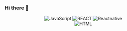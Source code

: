 ### Hi there 👋

<div align=center>

  ![JavaScript](https://img.shields.io/badge/JavaScript-FFFF00.svg?&style=for-the-badge&logo=JavaScript&logoColor=000000)
  ![REACT](https://img.shields.io/badge/React-3178C6.svg?&style=for-the-badge&logo=React&logoColor=FFFFFF)
![Reactnative](https://img.shields.io/badge/Reactnative-61DAFB.svg?&style=for-the-badge&logo=React&logoColor=FFFFFF)
<br/>
![HTML](https://img.shields.io/badge/HTML-61DAFB.svg?&style=for-the-badge&logo=HTML&logoColor=FFFFFF)
</div>
